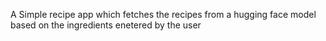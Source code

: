 A Simple recipe app which fetches the recipes from a hugging face model based on the ingredients enetered  by the user
